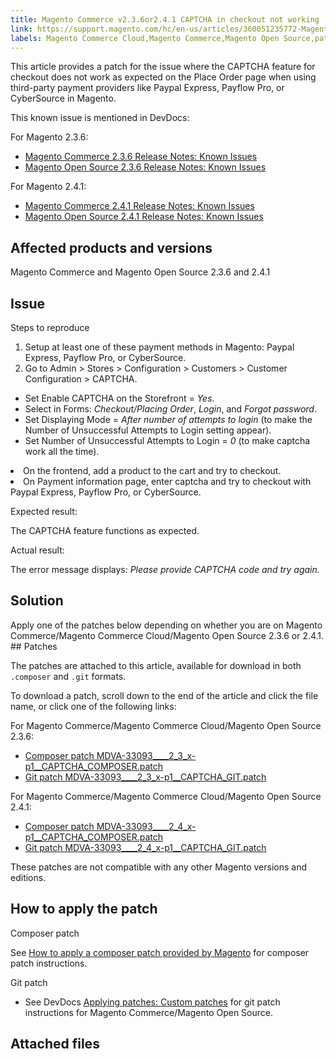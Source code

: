 ```yaml
---
title: Magento Commerce v2.3.6or2.4.1 CAPTCHA in checkout not working
link: https://support.magento.com/hc/en-us/articles/360051235772-Magento-Commerce-v2-3-6-2-4-1-CAPTCHA-in-checkout-not-working
labels: Magento Commerce Cloud,Magento Commerce,Magento Open Source,patch,order,PayPal Express Checkout,2.3.6,2.4.1,CyberSource,PayFlow Pro,CAPTCHA
---
```


This article provides a patch for the issue where the CAPTCHA feature for checkout does not work as expected on the Place Order page when using third-party payment providers like Paypal Express, Payflow Pro, or CyberSource in Magento.

This known issue is mentioned in DevDocs:

For Magento 2.3.6:

* [Magento Commerce 2.3.6 Release Notes: Known Issues](https://devdocs.magento.com/guides/v2.3/release-notes/commerce-2-3-6.html#known-issues)
* [Magento Open Source 2.3.6 Release Notes: Known Issues](https://devdocs.magento.com/guides/v2.3/release-notes/open-source-2-3-6.html#known-issues)

For Magento 2.4.1:

* [Magento Commerce 2.4.1 Release Notes: Known Issues](https://devdocs.magento.com/guides/v2.4/release-notes/commerce-2-4-1.html#known-issues)
* [Magento Open Source 2.4.1 Release Notes: Known Issues](https://devdocs.magento.com/guides/v2.4/release-notes/open-source-2-4-1.html#known-issues)

## Affected products and versions

Magento Commerce and Magento Open Source 2.3.6 and 2.4.1

## Issue

Steps to reproduce

1. Setup at least one of these payment methods in Magento: Paypal Express, Payflow Pro, or CyberSource.
1. Go to Admin > Stores > Configuration > Customers > Customer Configuration > CAPTCHA.

* Set Enable CAPTCHA on the Storefront = _Yes_.
* Select in Forms: _Checkout/Placing Order_, _Login_, and _Forgot password_.
* Set Displaying Mode = _After number of attempts to login_ (to make the Number of Unsuccessful Attempts to Login setting appear).
* Set Number of Unsuccessful Attempts to Login = _0_ (to make captcha work all the time).

<li>On the frontend, add a product to the cart and try to checkout.</li>
<li>On Payment information page, enter captcha and try to checkout with Paypal Express, Payflow Pro, or CyberSource.</li>

Expected result:

The CAPTCHA feature functions as expected.

Actual result:

The error message displays: _Please provide CAPTCHA code and try again._

## Solution

Apply one of the patches below depending on whether you are on Magento Commerce/Magento Commerce Cloud/Magento Open Source 2.3.6 or 2.4.1. ## Patches

The patches are attached to this article, available for download in both `` .composer `` and `` .git `` formats.

To download a patch, scroll down to the end of the article and click the file name, or click one of the following links:

For Magento Commerce/Magento Commerce Cloud/Magento Open Source 2.3.6:

* [Composer patch MDVA-33093\_\_\_\_2\_3\_x-p1\_\_CAPTCHA\_COMPOSER.patch](https://support.magento.com/hc/en-us/article_attachments/360088788131/MDVA-33093____2_3_x-p1__CAPTCHA_COMPOSER.patch)
* [Git patch MDVA-33093\_\_\_\_2\_3\_x-p1\_\_CAPTCHA\_GIT.patch](https://support.magento.com/hc/en-us/article_attachments/360088723432/MDVA-33093____2_3_x-p1__CAPTCHA_GIT.patch)

For Magento Commerce/Magento Commerce Cloud/Magento Open Source 2.4.1:

* [Composer patch MDVA-33093\_\_\_\_2\_4\_x-p1\_\_CAPTCHA\_COMPOSER.patch](https://support.magento.com/hc/en-us/article_attachments/360088788151/MDVA-33093____2_4_x-p1__CAPTCHA_COMPOSER.patch)
* [Git patch MDVA-33093\_\_\_\_2\_4\_x-p1\_\_CAPTCHA\_GIT.patch](https://support.magento.com/hc/en-us/article_attachments/360088723452/MDVA-33093____2_4_x-p1__CAPTCHA_GIT.patch)

These patches are not compatible with any other Magento versions and editions.

## How to apply the patch

Composer patch

See [How to apply a composer patch provided by Magento](https://support.magento.com/hc/en-us/articles/360028367731) for composer patch instructions.

Git patch

* See DevDocs [Applying patches: Custom patches](https://devdocs.magento.com/guides/v2.4/comp-mgr/patching.html#custom-patches) for git patch instructions for Magento Commerce/Magento Open Source.

## Attached files